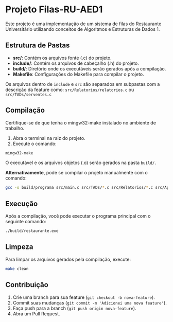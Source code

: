 # Projeto Filas-RU-AED1

Este projeto é uma implementação de um sistema de filas do Restaurante Universitário utilizando conceitos de Algoritmos e Estruturas de Dados 1.

## Estrutura de Pastas

- **src/**: Contém os arquivos fonte (.c) do projeto.
- **include/**: Contém os arquivos de cabeçalho (.h) do projeto.
- **build/**: Diretório onde os executáveis serão gerados após a compilação.
- **Makefile**: Configurações do Makefile para compilar o projeto.

Os arquivos dentro de `include` e `src` são separados em subpastas com a descrição da feature como:
`src/Relatorios/relatorios.c` ou `src/TADs/serventes.c`
 
## Compilação

Certifique-se de que tenha o mingw32-make instalado no ambiente de trabalho.

1. Abra o terminal na raiz do projeto.
2. Execute o comando:
  ```sh
  mingw32-make
  ```

O executável e os arquivos objetos (.o) serão gerados na pasta `build/`. 

**Alternativamente**, pode se compilar o projeto manualmente com o comando:

  ```bash
  gcc -o build/programa src/main.c src/TADs/*.c src/Relatorios/*.c src/App/app.c -Iinclude/TADs -Iinclude/Relatorios -Iinclude/App
  ```


## Execução

Após a compilação, você pode executar o programa principal com o seguinte comando:

```sh
./build/restaurante.exe
```

## Limpeza

Para limpar os arquivos gerados pela compilação, execute:

```sh
make clean
```

## Contribuição

1. Crie uma branch para sua feature (`git checkout -b nova-feature`).
2. Commit suas mudanças (`git commit -m 'Adicionei uma nova feature'`).
3. Faça push para a branch (`git push origin nova-feature`).
4. Abra um Pull Request.


